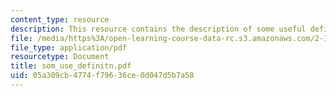 ```yaml
---
content_type: resource
description: This resource contains the description of some useful definitions.
file: /media/https%3A/open-learning-course-data-rc.s3.amazonaws.com/2-141-modeling-and-simulation-of-dynamic-systems-fall-2006/05a309cb4774f79636ce0d047d5b7a58_som_use_definitn.pdf
file_type: application/pdf
resourcetype: Document
title: som_use_definitn.pdf
uid: 05a309cb-4774-f796-36ce-0d047d5b7a58
---
```

